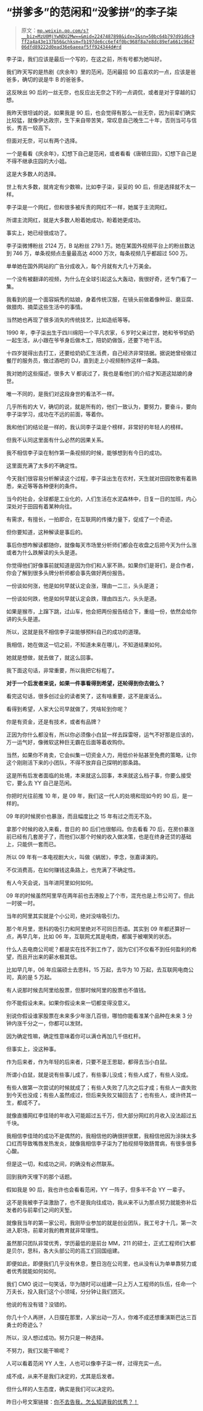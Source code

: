 # “拼爹多”的范闲和“没爹拼”的李子柒

> 原文：[`mp.weixin.qq.com/s?__biz=MzU0MjYwNDU2Mw==&mid=2247487898&idx=2&sn=50bc64b797d91d6c9ff2a4a43e137b56&chksm=fb197de6cc6ef4f0bc968f8a7e8dc89efa661c964706dfd89222d0ead36e6aeeaf5ff924344d#rd`](http://mp.weixin.qq.com/s?__biz=MzU0MjYwNDU2Mw==&mid=2247487898&idx=2&sn=50bc64b797d91d6c9ff2a4a43e137b56&chksm=fb197de6cc6ef4f0bc968f8a7e8dc89efa661c964706dfd89222d0ead36e6aeeaf5ff924344d#rd)

李子柒，我们应该是最后一个写的，在这之前，所有号都为她叫好。

我们昨天写的是热剧《庆余年》里的范闲，范闲最招 90 后喜欢的一点，应该是爸爸多，确切的说是牛 B 的爸爸多。

这反映出 90 后的一丝无奈，也反应出无奈之下的一点调侃，或者是对于穿越的幻想。

我昨天很坦诚的说，如果我是 90 后，也会觉得有那么一丝无奈，因为前辈们确实比较猛，就像伊达政宗，生下来自带苦笑，常叹息自己晚生二十年，否则当可与信长，秀吉一较高下。

但面对无奈，可以有两个选择。

一个是看看《庆余年》，幻想下自己是范闲，或者看看《唐顿庄园》，幻想下自己是不得不继承庄园的大小姐。

这是大多数人的选择。

世上有大多数，就肯定有少数嘛，比如李子柒，妥妥的 90 后，但是选择就不太一样。

李子柒是一个网红，但和很多被斥责的网红不一样，她属于主流网红。

所谓主流网红，就是大多数人盼着她成功，盼着她更成功。

事实上，她已经很成功了。

李子柒微博粉丝 2124 万，B 站粉丝 279.1 万。她在某国外视频平台上的粉丝数达到 746 万，单条视频点击量最高达 4000 万次，每条视频几乎都超过 500 万。

单单她在国外网站的广告分成收入，每个月就有大几十万美金。

一个没有被翻译的视频，为什么在全球引起这么大轰动，我很好奇，还专门看了一集。

我看到的是一个面容娟秀的姑娘，身着传统汉服，在镜头前做着像种豆、磨豆腐、做腊肉、摘菜这些生活中的事情。

当然她也再现了很多消失的传统技艺，比如造纸等等。

1990 年，李子柒出生于四川绵阳一个平凡农家，６岁时父亲过世，她和爷爷奶奶一起生活，从小跟在爷爷身后做木工，陪奶奶做饭，还要下地干活。

十四岁就得出去打工，还要给奶奶汇生活费，自己经济非常拮据。据说她曾经做过餐厅的服务员，做过酒吧的 DJ，直到走上小视频制作这样一条路。

我对她的这些描述，很多大 V 都说过了，我也是看他们的介绍才知道这姑娘的身世。

唯一不同的，是我们对这段身世的看法不一样。

几乎所有的大 V，确切的说，就是所有的，他们一致认为，要努力，要奋斗，要向李子柒学习，成功在不远的前面，等着你。

我和他们的结论是一样的，我认同李子柒是个榜样，非常好的年轻人的榜样。

但我不认同这里面有什么必然的因果关系。

我不相信李子柒在制作第一条视频的时候，能够想到有今日的成功。

这里面充满了太多的不确定性。

今天我们很容易分析解读这个过程，李子柒出生在农村，天生就对田园牧歌有着熟悉，亲近等等各种便利的条件。

当今的社会，全球都是工业化的，人们生活在水泥森林中，日复一日的加班，内心深处对于田园有着某种向往。

有需求，有擅长，一拍即合，在互联网的传播力量下，促成了一个奇迹。

但你要知道，这种解读是事后的。

事后你想咋解读都随你，就像每天市场里分析师们都会在收盘之后把今天为什么涨或者为什么跌解读的头头是道。

你觉得他们好像事前就知道是因为你们和人家不熟，如果你们是哥们，是合作者，你会了解到很多头牌分析师都会事先做好两份报告。

一份谈如何涨，他是如何早就认定会涨，理由一二三，头头是道；

一份谈如何跌，他是如何早就认定会跌，理由四五六，头头是道。

如果是猴市，上蹿下跳，过山车，他会把两份报告结合下，重组一份，依然会给你讲的头头是道。

所以，这就是我不相信李子柒能够预料自己的成功的道理。

我相信，她在做这一切之前，不知道未来在哪儿，不知道结果如何。

她就是想做，就去做了，就这么回事。

我下面这句话，非常重要，所以我把它标粗了。

**对于一个后发者来说，如果一件事看得到希望，还轮得到你去做么？**

看完这句话，很多创过业的读者笑了，这有啥重要，这不是废话么。

看得到希望，人家大公司早就做了，凭啥轮到你呢？

你是有资金，还是有技术，或者有品牌？

正因为你什么都没有，所以你必须像小白鼠一样去踩雷呀，运气不好那是应该的，万一运气好，像微软这种巨无霸在后面等着收购你。

当然，如果你不肯卖，它会纠集一切资金人力，用低价补贴甚至免费的策略，让你这个刚刚活下来的小团队，不得不放弃自己探明的那条路。

这是所有后发者面临的处境，本来就这么回事，本来就这么档子事，你要么接受它，要么去 YY 自己是范闲。

你把时光往前推 10 年，是 09 年，我们这一代人的处境和现如今的 90 后，是一样的。

09 年的时候房价也暴涨，而且幅度比之 15 年有过之而无不及。

拿那个时候的收入来看，昔日的 80 后们也很郁闷。你去看看 70 后，在房价暴涨前已经有几套房子了，而他们以那个时候的收入做决策，也是在终身还贷的基础上，只能供一套而已。

所以 09 年有一本电视剧大火，叫做《蜗居》，李念，张嘉译演的。

不仅消费高，在如何赚钱这条路上，也充满了不确定性。

有人今天会说，当年进阿里如何如何。

09 年的时候虽然阿里早在两年前也去港股上了个市，混充也是上市公司了。但此一时彼一时。

当年的阿里其实就是个小公司，绝对没啥吸引力。

那个年月里，思科的吸引力和阿里绝对不可同日而语。其实到 09 年都还算好一点，再早几年，比如 06 年，互联网尤其是电商，都属于被嘲笑的状态。

什么人去电商公司呢？都是实在找不到工作了，因为它们不仅看不到任何盈利的希望，而且开出来的薪水极其低。

比如早几年，06 年应届硕士去思科，15 万起，去华为 10 万起，去互联网电商公司，真的是 5 万起。

有人说那时候去阿里给股票，但那时候阿里的股票也不值钱。

你不能假设未来。如果你假设未来一切都变得没意义。

别说你假设谁家股票在未来多少年涨几百倍，哪怕你能看准某个品种在未来 3 分钟内涨千分之一，你都可以发财。

因为确定性嘛，确定性意味着你可以满仓再加几千倍杠杆。

但事实上，没这种事。

作为后来者，作为年轻的后来者，只要不是王思聪，都得去当小白鼠。

所谓小白鼠，就是说有些事儿成了，有些事儿没成；有些人成了，有些人没成。

有些人做第一次尝试的时候就成了；有些人失败了几次之后才成；有些人一直失败到今天也没成；有些人虽然成过，但后来失败又输回去了；也有些人，或许终其一生，都成不了。

就像直播网红李佳琦的年收入可能超过五千万，但大部分网红的月收入没法超过五千块。

我相信李佳琦的成功不是偶然的，我相信他的确很拼很累，我相信他因为涂抹太多口红而导致嘴唇发热发炎，就像我相信李子柒为了拍视频导致肠胃病，有很多很多心酸。

但是这一切，和成功之间，的确没有必然联系。

回到我昨天埋下的那个话题。

假如我是 90 后，我也许也会看看范闲，YY 一阵子，但多半不会 YY 一辈子。

这不是我被李子柒激励了，也不是我向往成功，我从来不认为那点努力就能弥补后发者的与前辈们之间的天堑。

就像我当年的第一家公司，我刚毕业参加的就是创业团队，我工号才十几，第一次进入职场，前辈对我的教育就非常理性。

虽然那只团队非常优秀，学历最低的是前台 MM，211 的硕士，正式工程师们大都是贝尔，思科，各大头部公司的高工们回国组建。

即便如此，即便我们几乎没有休息，整日泡在公司里，也从没有认为单单靠努力或者优秀就能如何如何。

我们 CMO 说过一句笑话，华为随时可以组建一只上万人工程师的队伍，任命一个万夫长，投入我们这个小领域，分分钟让我们团灭。

他说的有没有错？没错的。

你几十个人再拼，人日摆在那里，人家出动一万人，你难不成还想重演斯巴达三百勇士的奇迹么？

所以，没人想过成功。努力只是一种选择。

不努力，我们又能干嘛呢？

人可以看着范闲 YY 人生，人也可以像李子柒一样，过得充实一点。

成不成，从来不是我们决定的，尤其是后发者。

但什么样的人生态度，确实是我们可以决定的。

昨日小号文案链接：[你不去告我，怎么知道我的优秀？！](https://mp.weixin.qq.com/s?__biz=MzU3NDc5Nzc0NQ==&mid=2247486086&idx=2&sn=6a25d3932d14e8671cfb80049f90e0cb&chksm=fd2da858ca5a214ebc737c83688bb83b70f10a8f7e7f8a70113ab6a7daf713277c6e5e044c0f&token=873941457&lang=zh_CN&scene=21#wechat_redirect)